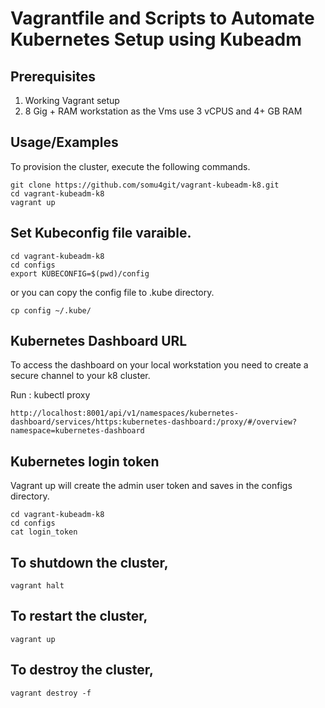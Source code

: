 
# Vagrantfile and Scripts to Automate Kubernetes Setup using Kubeadm 

## Prerequisites

1. Working Vagrant setup
2. 8 Gig + RAM workstation as the Vms use 3 vCPUS and 4+ GB RAM
 
## Usage/Examples

To provision the cluster, execute the following commands.

```shell
git clone https://github.com/somu4git/vagrant-kubeadm-k8.git
cd vagrant-kubeadm-k8
vagrant up
```

## Set Kubeconfig file varaible.

```shell
cd vagrant-kubeadm-k8
cd configs
export KUBECONFIG=$(pwd)/config
```

or you can copy the config file to .kube directory.

```shell
cp config ~/.kube/
```

## Kubernetes Dashboard URL

To access the dashboard on your local workstation you need to create a secure channel to your k8 cluster.

Run : kubectl proxy

```shell
http://localhost:8001/api/v1/namespaces/kubernetes-dashboard/services/https:kubernetes-dashboard:/proxy/#/overview?namespace=kubernetes-dashboard
```

## Kubernetes login token

Vagrant up will create the admin user token and saves in the configs directory.

```shell
cd vagrant-kubeadm-k8
cd configs
cat login_token
```

## To shutdown the cluster, 

```shell
vagrant halt
```

## To restart the cluster,

```shell
vagrant up
```

## To destroy the cluster, 

```shell
vagrant destroy -f
```

